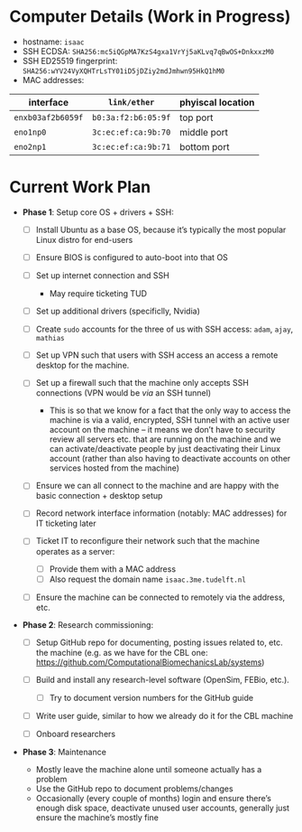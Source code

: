 # Computer Details (Work in Progress)

- hostname: `isaac`
- SSH ECDSA: `SHA256:mc5iQGpMA7KzS4gxa1VrYj5aKLvq7qBwOS+DnkxxzM0`
- SSH ED25519 fingerprint: `SHA256:wYV24VyXQHTrLsTY01iD5jDZiy2mdJmhwn95HkQ1hM0`
- MAC addresses:

| interface | `link/ether` | phyiscal location |
| - | - | - |
| `enxb03af2b6059f` | `b0:3a:f2:b6:05:9f` | top port |
| `eno1np0` | `3c:ec:ef:ca:9b:70` | middle port |
| `eno2np1` | `3c:ec:ef:ca:9b:71` | bottom port |

# Current Work Plan

- **Phase 1**: Setup core OS + drivers + SSH:

    - [ ] Install Ubuntu as a base OS, because it’s typically the most popular Linux distro for end-users

    - [ ] Ensure BIOS is configured to auto-boot into that OS

    - [ ] Set up internet connection and SSH

        - May require ticketing TUD
    
    - [ ] Set up additional drivers (specificlly, Nvidia)
    
    - [ ] Create `sudo` accounts for the three of us with SSH access: `adam`, `ajay`, `mathias`
    
    - [ ] Set up VPN such that users with SSH access an access a remote desktop for the machine.

    - [ ] Set up a firewall such that the machine only accepts SSH connections (VPN would be *via* an SSH tunnel)
    
        - This is so that we know for a fact that the only way to access the machine is via a valid, encrypted, SSH tunnel with an active user account on the machine – it means we don’t have to security review all servers etc. that are running on the machine and we can activate/deactivate people by just deactivating their Linux account (rather than also having to deactivate accounts on other services hosted from the machine)
    
    - [ ] Ensure we can all connect to the machine and are happy with the basic connection + desktop setup
    - [ ] Record network interface information (notably: MAC addresses) for IT ticketing later
    - [ ] Ticket IT to reconfigure their network such that the machine operates as a server:

        - [ ] Provide them with a MAC address
        - [ ] Also request the domain name `isaac.3me.tudelft.nl`

    - [ ] Ensure the machine can be connected to remotely via the address, etc.

- **Phase 2**: Research commissioning:
 
    - [ ] Setup GitHub repo for documenting, posting issues related to, etc. the machine (e.g. as we have for the CBL one: https://github.com/ComputationalBiomechanicsLab/systems)
    
    - [ ] Build and install any research-level software (OpenSim, FEBio, etc.).
        - [ ] Try to document version numbers for the GitHub guide
    
    - [ ] Write user guide, similar to how we already do it for the CBL machine
    
    - [ ] Onboard researchers

 
- **Phase 3**: Maintenance
 
    - Mostly leave the machine alone until someone actually has a problem
    - Use the GitHub repo to document problems/changes
    - Occasionally (every couple of months) login and ensure there’s enough disk space, deactivate unused user accounts, generally just ensure the machine’s mostly fine